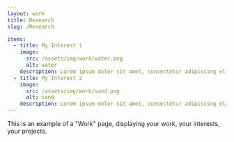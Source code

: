 ```yaml
---
layout: work
title: Research
slug: /Research

items:
  - title: My Interest 1
    image:
      src: /assets/img/work/water.png
      alt: water
    description: Lorem ipsum dolor sit amet, consectetur adipiscing elit, sed do eiusmod tempor incididunt ut labore et dolore magna aliqua. Ut enim ad minim veniam, quis nostrud exercitation ullamco laboris nisi ut aliquip ex ea commodo consequat.
  - title: My Interest 2
    image:
      src: /assets/img/work/sand.png
      alt: sand
    description: Lorem ipsum dolor sit amet, consectetur adipiscing elit, sed do eiusmod tempor incididunt ut labore et dolore magna aliqua. Ut enim ad minim veniam, quis nostrud exercitation ullamco laboris nisi ut aliquip ex ea commodo consequat. Duis aute irure dolor in reprehenderit in voluptate velit esse cillum dolore eu fugiat nulla pariatur.
---
```


This is an example of a "Work" page, displaying your work, your interests, your projects.
<br />
<br />
